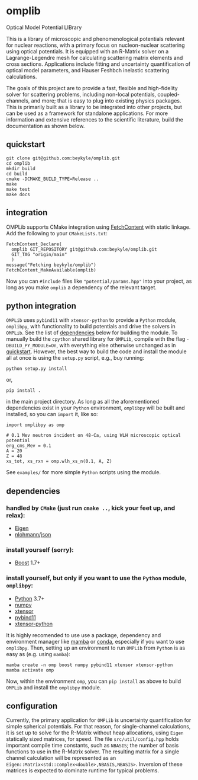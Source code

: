 # omplib
Optical Model Potential LIBrary

This is a library of microscopic and phenomenological potentials relevant for nuclear reactions, with a primary focus on nucleon-nuclear scattering using optical potentials. It is equipped with an R-Matrix solver on a Lagrange-Legendre mesh for calculating scattering matrix elements and cross sections. Applications include fitting and uncertainty quantification of optical model parameters, and Hauser Feshbch inelastic scattering calculations. 

The goals of this project are to provide a fast, flexible and high-fidelity solver for scattering problems, including non-local potentials, coupled-channels, and more; that is easy to plug into existing physics packages. This is primarily built as a library to be integrated into other projects, but can be used as a framework for standalone applications. For more information and extensive references to the scientific literature, build the documentation as shown below.

## quickstart

```
git clone git@github.com:beykyle/omplib.git
cd omplib
mkdir build
cd build 
cmake -DCMAKE_BUILD_TYPE=Release .. 
make 
make test
make docs
```

## integration

OMPLib supports CMake integration using [FetchContent](https://cmake.org/cmake/help/latest/module/FetchContent.html) with static linkage. Add the following to your `CMakeLists.txt`:

```
FetchContent_Declare(
  omplib GIT_REPOSITORY git@github.com:beykyle/omplib.git
  GIT_TAG "origin/main"
  )
message("Fetching beykyle/omplib")
FetchContent_MakeAvailable(omplib)
```

Now you can `#include` files like `"potential/params.hpp"` into your project, as long as you make `omplib` a dependency of the relevant target.

## python integration

`OMPLib` uses `pybind11` with `xtensor-python` to provide a `Python` module, `omplibpy`, with functionality to build potentials and drive the solvers in `OMPLib`. See the list of [dependencies](https://github.com/beykyle/omplib/blob/main/README.md#install-yourself-but-only-if-you-want-to-use-the-python-module-omplibpy) below for building the module. To manually build the `cpython` shared library for `OMPLib`, compile with the flag `-DBUILD_PY_MODULE=On`, with everything else otherwise unchanged as in [quickstart](https://github.com/beykyle/omplib/blob/main/README.md#quickstart). However, the best way to build the code and install the module all at once is using the `setup.py` script, e.g., buy running:

```
python setup.py install
```

or, 

```
pip install .
```

in the main project directory. As long as all the aforementioned dependencies exist in your `Python` environment, `omplibpy` will be built and installed, so you can `import` it, like so:
```
import omplibpy as omp

# 0.1 Mev neutron incident on 48-Ca, using WLH microscopic optical potential
erg_cms_Mev = 0.1
A = 20
Z = 48 
xs_tot, xs_rxn = omp.wlh_xs_n(0.1, A, Z)
```
See `examples/` for more simple `Python` scripts using the module.

## dependencies

### handled by `CMake` (just run `cmake ..`, kick your feet up, and relax):
- [Eigen](https://eigen.tuxfamily.org/index.php?title=Main_Page)
- [nlohmann/json](https://github.com/nlohmann/json)

### install yourself (sorry):
- [Boost](https://www.boost.org/) 1.7+

### install yourself, but only if you want to use the `Python` module, `omplibpy`:
- [Python](https://www.python.org/) 3.7+
- [numpy](https://numpy.org/)
- [xtensor](https://xtensor.readthedocs.io/en/latest/)
- [pybind11](https://pybind11.readthedocs.io/en/stable/index.html)
- [xtensor-python](https://xtensor-python.readthedocs.io/en/latest/index.html)

It is highly recomended to use use a package, dependency and environment manager like [mamba](https://mamba.readthedocs.io/en/latest/) or [conda](https://docs.conda.io/en/latest/), especially if you want to use `omplibpy`. Then, setting up an environment to run `OMPLib` from `Python` is as easy as (e.g. using `mamba`):

```
mamba create -n omp boost numpy pybind11 xtensor xtensor-python
mamba activate omp
```

Now, within the environment `omp`, you can `pip install` as above to build `OMPLib` and install the `omplibpy` module.

## configuration

Currently, the primary application for `OMPLib` is uncertainty quantification for simple spherical potentials. For that reason, for single-channel calculations, it is set up to solve for the R-Matrix without heap allocations, using `Eigen` statically sized matrices, for speed. The file `src/util/config.hpp` holds important compile time constants, such as `NBASIS`; the number of basis functions to use in the R-Matrix solver. The resulting matrix for a single channel calculation will be represented as an `Eigen::Matrix<std::complex<double>,NBASIS,NBASIS>`. Inversion of these matrices is expected to dominate runtime for typical problems.
